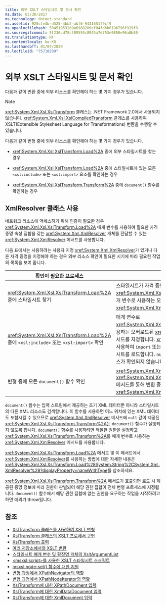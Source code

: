 ```yaml
---
title: 외부 XSLT 스타일시트 및 문서 확인
ms.date: 03/30/2017
ms.technology: dotnet-standard
ms.assetid: 920cfe3b-d525-4bb2-abf6-9431651f9cf9
ms.openlocfilehash: 504519532d9a6988209cf04fd6b6196796f929f8
ms.sourcegitcommit: 5f236cd78cf09593c8945a7d753e0850e96a0b80
ms.translationtype: HT
ms.contentlocale: ko-KR
ms.lasthandoff: 01/07/2020
ms.locfileid: "75710299"
---
```

# <a name="resolving-external-xslt-style-sheets-and-documents"></a>외부 XSLT 스타일시트 및 문서 확인
다음과 같이 변환 중에 외부 리소스를 확인해야 하는 몇 가지 경우가 있습니다.  
  
> [!NOTE]
> <xref:System.Xml.Xsl.XslTransform> 클래스는 .NET Framework 2.0에서 사용되지 않습니다. <xref:System.Xml.Xsl.XslCompiledTransform> 클래스를 사용하여 XSLT(Extensible Stylesheet Language for Transformations) 변환을 수행할 수 있습니다.  
  
 다음과 같이 변형 중에 외부 리소스를 확인해야 하는 몇 가지 경우가 있습니다.  
  
- <xref:System.Xml.Xsl.XslTransform.Load%2A> 중에 외부 스타일시트를 찾는 경우  
  
- <xref:System.Xml.Xsl.XslTransform.Load%2A> 중에 스타일시트에 있는 모든 `<xsl:include>` 또는 `<xsl:import>` 요소를 확인하는 경우  
  
- <xref:System.Xml.Xsl.XslTransform.Transform%2A> 중에 `document()` 함수를 확인하는 경우  
  
## <a name="using-the-xmlresolver-class"></a>XmlResolver 클래스 사용  
 네트워크 리소스에 액세스하기 위해 인증이 필요한 경우 <xref:System.Xml.Xsl.XslTransform.Load%2A> 매개 변수를 사용하여 필요한 자격 증명 속성 집합을 갖는 <xref:System.Xml.XmlResolver> 개체를 전달할 수 있는 <xref:System.Xml.XmlResolver> 메서드를 사용합니다.  
  
 다음 표에서는 사용하려는 사용자 지정 <xref:System.Xml.XmlResolver>가 있거나 다른 자격 증명을 지정해야 하는 경우 외부 리소스 확인이 필요한 시기에 따라 필요한 작업의 목록을 보여 줍니다.  
  
|확인이 필요한 프로세스|필요한 작업|  
|--------------------------------------|-------------------|  
|<xref:System.Xml.Xsl.XslTransform.Load%2A> 중에 스타일시트 찾기|스타일시트가 자격 증명을 요구하는 리소스에 있는 경우 <xref:System.Xml.Xsl.XslTransform.Load%2A>를 매개 변수로 사용하는 오버로드된 <xref:System.Xml.XmlResolver> 메서드를 지정합니다.|  
|<xref:System.Xml.Xsl.XslTransform.Load%2A> 중에 `<xsl:include>` 또는 `<xsl:import>` 확인|매개 변수로 <xref:System.Xml.Xsl.XslTransform.Load%2A>를 사용하는 오버로드된 <xref:System.Xml.XmlResolver> 메서드를 지정합니다. <xref:System.Xml.XmlResolver>를 사용하여 `import` 또는 `include` 문에서 참조하는 스타일시트를 로드합니다. `null`로 전달하는 경우에는 외부 리소스가 확인되지 않습니다.|  
|변형 중에 모든 `document()` 함수 확인|<xref:System.Xml.XmlResolver> 인수를 사용하는 <xref:System.Xml.Xsl.XslTransform.Transform%2A> 메서드를 통해 변환 중에 <xref:System.Xml.XmlResolver>를 지정합니다.|  
  
 `document()` 함수는 입력 스트림에서 제공하는 초기 XML 데이터뿐 아니라 스타일시트의 다른 XML 리소스도 검색합니다. 이 함수를 사용하면 어느 위치에 있는 XML 데이터도 포함시킬 수 있으므로 <xref:System.Xml.XmlResolver> 메서드에 `null` 값이 제공된 <xref:System.Xml.Xsl.XslTransform.Transform%2A>는 `document()` 함수가 실행되지 않도록 합니다. `document()` 함수를 사용하려면 적절한 권한을 설정하고 <xref:System.Xml.Xsl.XslTransform.Transform%2A>를 매개 변수로 사용하는 <xref:System.Xml.XmlResolver> 메서드를 사용합니다.  
  
 <xref:System.Xml.Xsl.XslTransform.Load%2A> 메서드 및 이 메서드에서 <xref:System.Xml.XmlResolver>를 사용하는 방법에 대한 자세한 내용은 <xref:System.Xml.Xsl.XslTransform.Load%28System.String%2CSystem.Xml.XmlResolver%29?displayProperty=nameWithType>를 참조하세요.  
  
 <xref:System.Xml.Xsl.XslTransform.Transform%2A> 메서드가 호출되면 로드 시 제공된 증명 정보에 따라 권한이 판별되어 해당 권한 집합이 전체 변형 프로세스에 지정됩니다. `document()` 함수에서 해당 권한 집합에 없는 권한을 요구하는 작업을 시작하려고 하면 예외가 throw됩니다.  
  
## <a name="see-also"></a>참조

- [XslTransform 클래스를 사용하여 XSLT 변형](../../../../docs/standard/data/xml/xslt-transformations-with-the-xsltransform-class.md)
- [XslTransform 클래스의 XSLT 프로세서 구현](../../../../docs/standard/data/xml/xsltransform-class-implements-the-xslt-processor.md)
- [XslTransform 출력](../../../../docs/standard/data/xml/outputs-from-an-xsltransform.md)
- [여러 저장소에서의 XSLT 변환](../../../../docs/standard/data/xml/xslt-transformations-over-different-stores.md)
- [스타일시트 매개 변수 및 확장명 개체의 XsltArgumentList](../../../../docs/standard/data/xml/xsltargumentlist-for-style-sheet-parameters-and-extension-objects.md)
- [\<msxsl:script>를 사용한 XSLT 스타일시트 스크립트](../../../../docs/standard/data/xml/xslt-stylesheet-scripting-using-msxsl-script.md)
- [msxsl:node-set() 함수에 대한 지원](../../../../docs/standard/data/xml/support-for-the-msxsl-node-set-function.md)
- [변형 과정에서 XPathNavigator의 역할](../../../../docs/standard/data/xml/xpathnavigator-in-transformations.md)
- [변형 과정에서 XPathNodeIterator의 역할](../../../../docs/standard/data/xml/xpathnodeiterator-in-transformations.md)
- [XslTransform에 대한 XPathDocument 입력](../../../../docs/standard/data/xml/xpathdocument-input-to-xsltransform.md)
- [XslTransform에 대한 XmlDataDocument 입력](../../../../docs/standard/data/xml/xmldatadocument-input-to-xsltransform.md)
- [XslTransform에 대한 XmlDocument 입력](../../../../docs/standard/data/xml/xmldocument-input-to-xsltransform.md)
